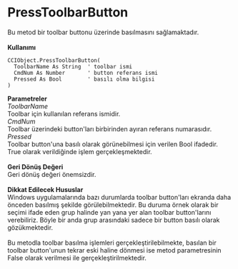 # PressToolbarButton

Bu metod bir toolbar buttonu üzerinde basılmasını sağlamaktadır.\
\
**Kullanımı**

```
CCIObject.PressToolbarButton(
  ToolbarName As String  ' toolbar ismi
  CmdNum As Number       ' button referans ismi
  Pressed As Bool        ' basılı olma bilgisi
)
```

**Parametreler**\
_ToolbarName_\
Toolbar için kullanılan referans ismidir.\
_CmdNum_\
Toolbar üzerindeki button'ları birbirinden ayıran referans numarasıdır.\
_Pressed_\
Toolbar button'una basılı olarak görünebilmesi için verilen Bool ifadedir. True olarak verildiğinde işlem gerçekleşmektedir.\
\
**Geri Dönüş Değeri**\
Geri dönüş değeri önemsizdir.\
\
**Dikkat Edilecek Hususlar**\
Windows uygulamalarında bazı durumlarda toolbar button'ları ekranda daha önceden basılmış şekilde görülebilmektedir. Bu duruma örnek olarak bir seçimi ifade eden grup halinde yan yana yer alan toolbar button'larını verebiliriz. Böyle bir anda grup arasındaki sadece bir button basılı olarak gözükmektedir.\
\
Bu metodla toolbar basılma işlemleri gerçekleştirilebilmekte, basılan bir toolbar button'unun tekrar eski haline dönmesi ise metod parametresinin False olarak verilmesi ile gerçekleştirilmektedir.
